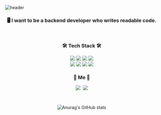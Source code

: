 ![header](https://capsule-render.vercel.app/api?type=waving&color=auto&height=150&section=header&text=JYKANG&fontSize=70&animation=twinkling)

<div align="center">

  

<h3 align='center'> 🖥
I want to be a backend developer who writes readable code.</h3>

<br>

<h3 align="center">🛠 Tech Stack 🛠</h3>

<p align="center">
  <img src="https://img.shields.io/badge/JAVA-EE4C2C?style=for-the-badge&logo=JAVA&logoColor=white">
	<img src="https://img.shields.io/badge/Springboot-5C3EE8?style=for-the-badge&logo=Springboot&logoColor=black">    
<img src="https://img.shields.io/badge/Python-3776AB?style=for-the-badge&logo=Python&logoColor=white">
<img src="https://img.shields.io/badge/Django-FF6F00?style=for-the-badge&logo=Django&logoColor=white">
<br>
<img src="https://img.shields.io/badge/mysql-4479A1?style=for-the-badge&logo=mysql&logoColor=white">
<img src="https://img.shields.io/badge/linux-FCC624?style=for-the-badge&logo=linux&logoColor=black">
<img src="https://img.shields.io/badge/github-181717?style=for-the-badge&logo=github&logoColor=white">
<img src="https://img.shields.io/badge/git-F05032?style=for-the-badge&logo=git&logoColor=white">

<br>

<h3 align="center">🌱 Me 🌱</h3>
<p align="center">
  <a href="https://lemonade99.tistory.com"><img src="https://img.shields.io/badge/Tech%20Blog-11B48A?style=flat-square&logo=Vimeo&logoColor=white&link=https://lemonade99.tistory.com"/></a>&nbsp
  <a href="mailto:xadamantiumx@naver.com"><img src="https://img.shields.io/badge/Email-d14836?style=flat-square&logo=Gmail&logoColor=white&link=xadamantiumx@naver.com"/></a>
</p><br>

![Anurag's GitHub stats](https://github-readme-stats.vercel.app/api?username=jeeyoun-kang&theme=merko&show_icons=true)



</div>
